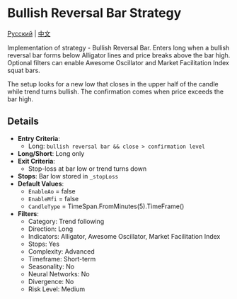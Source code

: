 # Bullish Reversal Bar Strategy
[Русский](README_ru.md) | [中文](README_cn.md)

Implementation of strategy - Bullish Reversal Bar. Enters long when a bullish reversal bar forms below Alligator lines and price breaks above the bar high. Optional filters can enable Awesome Oscillator and Market Facilitation Index squat bars.

The setup looks for a new low that closes in the upper half of the candle while trend turns bullish. The confirmation comes when price exceeds the bar high.

## Details

- **Entry Criteria**:
  - Long: `bullish reversal bar && close > confirmation level`
- **Long/Short**: Long only
- **Exit Criteria**:
  - Stop-loss at bar low or trend turns down
- **Stops**: Bar low stored in `_stopLoss`
- **Default Values**:
  - `EnableAo` = false
  - `EnableMfi` = false
  - `CandleType` = TimeSpan.FromMinutes(5).TimeFrame()
- **Filters**:
  - Category: Trend following
  - Direction: Long
  - Indicators: Alligator, Awesome Oscillator, Market Facilitation Index
  - Stops: Yes
  - Complexity: Advanced
  - Timeframe: Short-term
  - Seasonality: No
  - Neural Networks: No
  - Divergence: No
  - Risk Level: Medium

